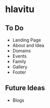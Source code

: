 # hlavitu

## To Do
- Landing Page
- About and Idea
- Domains
- Events
- Family
- Gallery
- Footer

## Future Ideas
- Blogs